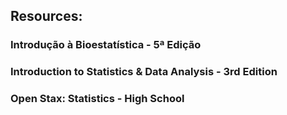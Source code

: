 ## Resources:

### Introdução à Bioestatística - 5ª Edição

### Introduction to Statistics & Data Analysis - 3rd Edition

### Open Stax: Statistics - High School
